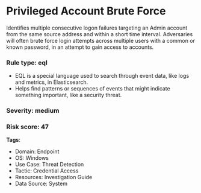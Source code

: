 # Privileged Account Brute Force

Identifies multiple consecutive logon failures targeting an Admin account from the same source address and within a short time interval. Adversaries will often brute force login attempts across multiple users with a common or known password, in an attempt to gain access to accounts.

### **Rule type**: eql
- EQL is a special language used to search through event data, like logs and metrics, in Elasticsearch.
- Helps find patterns or sequences of events that might indicate something important, like a security threat.

### **Severity**: medium

### **Risk score**: 47


**Tags**:

- Domain: Endpoint
- OS: Windows
- Use Case: Threat Detection
- Tactic: Credential Access
- Resources: Investigation Guide
- Data Source: System

